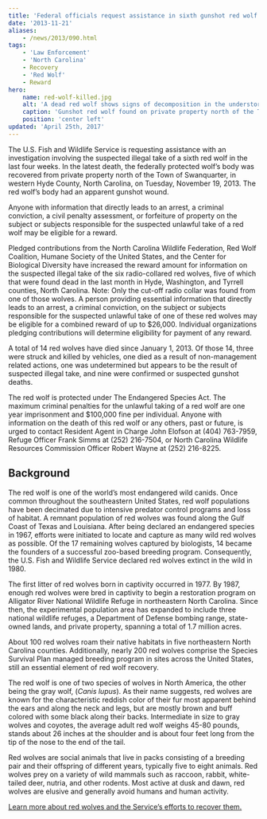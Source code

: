 ```yaml
---
title: 'Federal officials request assistance in sixth gunshot red wolf reward up to $26,000'
date: '2013-11-21'
aliases:
    - /news/2013/090.html
tags:
    - 'Law Enforcement'
    - 'North Carolina'
    - Recovery
    - 'Red Wolf'
    - Reward
hero:
    name: red-wolf-killed.jpg
    alt: 'A dead red wolf shows signs of decomposition in the understory.'
    caption: 'Gunshot red wolf found on private property north of the Town of Swanquarter, in western Hyde County, North Carolina, on Tuesday, November 19, 2013. Photo by USFWS.'
    position: 'center left'
updated: 'April 25th, 2017'
---
```


The U.S. Fish and Wildlife Service is requesting assistance with an investigation involving the suspected illegal take of a sixth red wolf in the last four weeks.  In the latest death, the federally protected wolf’s body was recovered from private property north of the Town of Swanquarter, in western Hyde County, North Carolina, on Tuesday, November 19, 2013.  The red wolf’s body had an apparent gunshot wound.

Anyone with information that directly leads to an arrest, a criminal conviction, a civil penalty assessment, or forfeiture of property on the subject or subjects responsible for the suspected unlawful take of a red wolf may be eligible for a reward.

Pledged contributions from the North Carolina Wildlife Federation, Red Wolf Coalition, Humane Society of the United States, and the Center for Biological Diversity have increased the reward amount for information on the suspected illegal take of the six radio-collared red wolves, five of which that were found dead in the last month in Hyde, Washington, and Tyrrell counties, North Carolina.  Note: Only the cut-off radio collar was found from one of those wolves.  A person providing essential information that directly leads to an arrest, a criminal conviction, on the subject or subjects responsible for the suspected unlawful take of one of these red wolves may be eligible for a combined reward of up to $26,000.  Individual organizations pledging contributions will determine eligibility for payment of any reward.

A total of 14 red wolves have died since January 1, 2013.  Of those 14, three were struck and killed by vehicles, one died as a result of non-management related actions, one was undetermined but appears to be the result of suspected illegal take, and nine were confirmed or suspected gunshot deaths.

The red wolf is protected under The Endangered Species Act. The maximum criminal penalties for the unlawful taking of a red wolf are one year imprisonment and $100,000 fine per individual.  Anyone with information on the death of this red wolf or any others, past or future, is urged to contact Resident Agent in Charge John Elofson at (404) 763-7959, Refuge Officer Frank Simms at (252) 216-7504, or North Carolina Wildlife Resources Commission Officer Robert Wayne at (252) 216-8225.

## Background

The red wolf is one of the world’s most endangered wild canids.  Once common throughout the southeastern United States, red wolf populations have been decimated due to intensive predator control programs and loss of habitat.  A remnant population of red wolves was found along the Gulf Coast of Texas and Louisiana.  After being declared an endangered species in 1967, efforts were initiated to locate and capture as many wild red wolves as possible.  Of the 17 remaining wolves captured by biologists, 14 became the founders of a successful zoo-based breeding program.  Consequently, the U.S. Fish and Wildlife Service declared red wolves extinct in the wild in 1980.

The first litter of red wolves born in captivity occurred in 1977.  By 1987, enough red wolves were bred in captivity to begin a restoration program on Alligator River National Wildlife Refuge in northeastern North Carolina.  Since then, the experimental population area has expanded to include three national wildlife refuges, a Department of Defense bombing range, state-owned lands, and private property, spanning a total of 1.7 million acres.

About 100 red wolves roam their native habitats in five northeastern North Carolina counties.   Additionally, nearly 200 red wolves comprise the Species Survival Plan managed breeding program in sites across the United States, still an essential element of red wolf recovery.

The red wolf is one of two species of wolves in North America, the other being the gray wolf, (*Canis lupus*).  As their name suggests, red wolves are known for the characteristic reddish color of their fur most apparent behind the ears and along the neck and legs, but are mostly brown and buff colored with some black along their backs.  Intermediate in size to gray wolves and coyotes, the average adult red wolf weighs 45-80 pounds, stands about 26 inches at the shoulder and is about four feet long from the tip of the nose to the end of the tail.

Red wolves are social animals that live in packs consisting of a breeding pair and their offspring of different years, typically five to eight animals.  Red wolves prey on a variety of wild mammals such as raccoon, rabbit, white-tailed deer, nutria, and other rodents.  Most active at dusk and dawn, red wolves are elusive and generally avoid humans and human activity.

[Learn more about red wolves and the Service’s efforts to recover them.](/wildlife/mammal/red-wolf)
